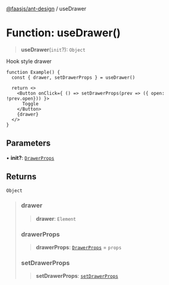 [@faasjs/ant-design](../README.md) / useDrawer

# Function: useDrawer()

> **useDrawer**(`init`?): `Object`

Hook style drawer

```tsx
function Example() {
  const { drawer, setDrawerProps } = useDrawer()

  return <>
    <Button onClick={ () => setDrawerProps(prev => ({ open: !prev.open})) }>
      Toggle
    </Button>
    {drawer}
  </>
}
```

## Parameters

• **init?**: [`DrawerProps`](../interfaces/DrawerProps.md)

## Returns

`Object`

> ### drawer
>
> > **drawer**: `Element`
>
> ### drawerProps
>
> > **drawerProps**: [`DrawerProps`](../interfaces/DrawerProps.md) = `props`
>
> ### setDrawerProps
>
> > **setDrawerProps**: [`setDrawerProps`](../type-aliases/setDrawerProps.md)
>
